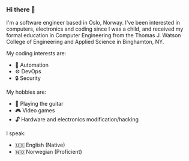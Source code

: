 <!-- markdownlint-disable MD041 -->
### Hi there 👋

I'm a software engineer based in Oslo, Norway. I've been interested in
computers, electronics and coding since I was a child, and received my formal
education in Computer Engineering from the Thomas J. Watson College of
Engineering and Applied Science in Binghamton, NY.

My coding interests are:

- 🤖 Automation
- ⚙️ DevOps
- 🔒 Security

My hobbies are:

- 🎸 Playing the guitar
- 🎮 Video games
- 🔓 Hardware and electronics modification/hacking

I speak:

- 🇺🇸 English (Native)
- 🇳🇴 Norwegian (Proficient)

<!--
**ianrobrien/ianrobrien** is a ✨ _special_ ✨ repository because its `README.md`
(this file) appears on your GitHub profile.

Here are some ideas to get you started:

- 🔭 I’m currently working on ...
- 🌱 I’m currently learning ...
- 👯 I’m looking to collaborate on ...
- 🤔 I’m looking for help with ...
- 💬 Ask me about ...
- 📫 How to reach me: ...
- 😄 Pronouns: ...
- ⚡ Fun fact: ...
-->
